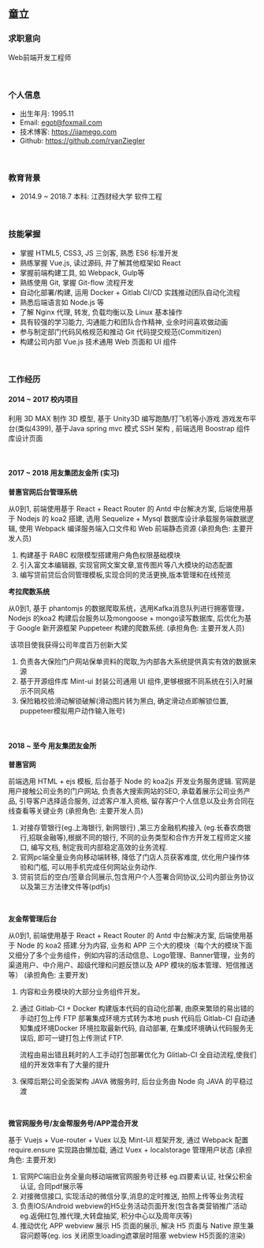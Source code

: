 ## 童立

### 求职意向

Web前端开发工程师

<br />

### 个人信息

* 出生年月:  1995.11
* Email:  egot@foxmail.com
* 技术博客:  https://iiamego.com
* Github:  https://github.com/ryanZiegler

<br />

### 教育背景

* 2014.9 ~ 2018.7  本科:  江西财经大学 软件工程

<br />

### 技能掌握

* 掌握 HTML5, CSS3, JS 三剑客, 熟悉 ES6 标准开发
* 熟练掌握 Vue.js, 读过源码, 并了解其他框架如 React
* 掌握前端构建工具, 如 Webpack, Gulp等
* 熟练使用 Git, 掌握 Git-flow 流程开发
* 自动化部署/构建, 运用 Docker + Gitlab CI/CD 实践推动团队自动化流程 
* 熟悉后端语言如 Node.js 等
* 了解 Nginx 代理, 转发, 负载均衡以及 Linux 基本操作
* 具有较强的学习能力, 沟通能力和团队合作精神, 业余时间喜欢做动画
* 参与制定部门代码风格规范和推动 Git 代码提交规范(Commitizen)
* 构建公司内部 Vue.js 技术通用 Web 页面和 UI 组件

<br />

### 工作经历

#### 2014 ~ 2017	**校内项目**

 利用 3D MAX 制作 3D 模型, 基于 Unity3D 编写跑酷/打飞机等小游戏 
 游戏发布平台(类似4399), 基于Java spring mvc 模式 SSH 架构 , 前端选用 Boostrap 组件库设计页面


<br />

#### 2017 ~ 2018	**用友集团友金所** (实习)

 **普惠官网后台管理系统** 

   从0到1, 前端使用基于 React + React Router 的 Antd 中台解决方案, 后端使用基于 Nodejs 的 koa2 搭建, 选用 Sequelize + Mysql 数据库设计承载服务端数据逻辑, 使用 Webpack 编译服务端入口文件和 Web 前端静态资源 (承担角色: 主要开发人员) 

1. 构建基于 RABC 权限模型搭建用户角色权限基础模块
2. 引入富文本编辑器, 实现官网文案文章,宣传图片等八大模块的动态配置
3. 编写贷前贷后合同管理模板,实现合同的灵活更换,版本管理和在线预览




 **考拉爬数系统** 

   从0到1, 基于 phantomjs 的数据爬取系统，选用Kafka消息队列进行拥塞管理，Nodejs 的koa2 构建后台服务以及mongoose + mongo读写数据库, 后优化为基于 Google 新开源框架 Puppeteer 构建的爬数系统. (承担角色: 主要开发人员) 

​	该项目使我获得公司年度百万创新大奖

1. 负责各大保险门户网站保单资料的爬取,为内部各大系统提供真实有效的数据来源
2. 基于开源组件库 Mint-ui 封装公司通用 UI 组件,更够根据不同系统在引入时展示不同风格
3. 保险箱校验滑动解锁破解(滑动图片转为黑白, 确定滑动点即解锁位置, puppeteer模拟用户动作输入账号)

<br />

#### 2018 ~ 至今	**用友集团友金所** 

 **普惠官网** 

   前端选用 HTML + ejs 模板, 后台基于 Node 的 koa2js 开发业务服务逻辑. 官网是用户接触公司业务的门户网站, 负责各大搜索网站的SEO, 承载着展示公司业务产品, 引导客户选择适合服务, 过滤客户准入资格, 留存客户个人信息以及业务合同在线查看等关键业务 (承担角色: 主要开发人员)

1. 对接存管银行(eg.上海银行, 新网银行) ,第三方金融机构接入 (eg.长春农商银行,招联金融等),根据不同的银行, 不同的业务类型和合作方开发工程师定义接口, 编写文档, 制定我司内部稳定高效的业务流程.
2. 官网pc端全量业务向移动端转移, 降低了门店人员获客难度, 优化用户操作体验和门槛, 可以用手机完成任何网站业务动作.
3. 贷前贷后的空白/签章合同展示,包含用户个人签署合同协议,公司内部业务协议以及第三方法律文件等(pdfjs)

<br />

**友金帮管理后台**  

 从0到1, 前端使用基于 React + React Router 的 Antd 中台解决方案, 后端使用基于 Node 的 koa2 搭建.分为内容, 业务和 APP 三个大的模块（每个大的模块下面又细分了多个业务组件，例如内容的活动信息、Logo管理、Banner管理，业务的渠道用户、中介用户、超级代理和问题反馈以及 APP 模块的版本管理、短信推送等） (承担角色: 主要开发)

1. 内容和业务模块的大部分业务组件开发。

2. 通过 Gitlab-CI + Docker 构建版本代码的自动化部署, 由原来繁琐的易出错的手动打包上传 FTP 部署集成环境方式转为本地 push 代码后 Gitlab-CI 自动通知集成环境Docker 环境拉取最新代码, 自动部署, 在集成环境确认代码服务无误后, 即可一键打包上传测试 FTP.

   流程由易出错且耗时的人工手动打包部署优化为 Glitlab-CI 全自动流程,使我们组的开发效率有了大量的提升

3. 保障后期公司全面架构 JAVA 微服务时, 后台业务由 Node 向 JAVA 的平稳过渡

<br />

 **微官网服务号/友金帮服务号/APP混合开发**

   基于 Vuejs + Vue-router + Vuex 以及 Mint-UI 框架开发, 通过 Webpack 配置 require.ensure 实现路由懒加载, 通过 Vuex + localstorage 管理用户状态 (承担角色: 主要开发)

1. 官网PC端旧业务全量向移动端微官网服务号迁移 eg.四要素认证, 社保公积金认证, 合同pdf展示等
2. 对接微信接口, 实现活动的微信分享,消息的定时推送, 拍照上传等业务流程
3. 负责IOS/Android webview的H5业务活动页面开发(包含各类营销推广活动 eg.返佣红包,推代理,大转盘抽奖, 积分中心以及周年庆等)
4. 推动优化 APP webview 展示 H5 页面的展示, 解决 H5 页面与 Native 原生兼容问题等(eg. ios 关闭原生loading遮罩层时阻塞 webview H5页面的渲染)

 

 